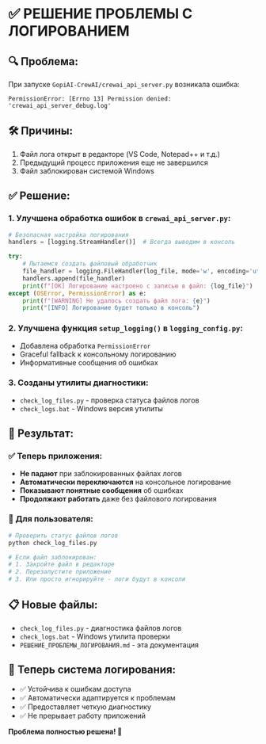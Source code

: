 # ✅ РЕШЕНИЕ ПРОБЛЕМЫ С ЛОГИРОВАНИЕМ

## 🔍 Проблема:
При запуске `GopiAI-CrewAI/crewai_api_server.py` возникала ошибка:
```
PermissionError: [Errno 13] Permission denied: 'crewai_api_server_debug.log'
```

## 🛠️ Причины:
1. Файл лога открыт в редакторе (VS Code, Notepad++ и т.д.)
2. Предыдущий процесс приложения еще не завершился
3. Файл заблокирован системой Windows

## ✅ Решение:

### 1. Улучшена обработка ошибок в `crewai_api_server.py`:
```python
# Безопасная настройка логирования
handlers = [logging.StreamHandler()]  # Всегда выводим в консоль

try:
    # Пытаемся создать файловый обработчик
    file_handler = logging.FileHandler(log_file, mode='w', encoding='utf-8')
    handlers.append(file_handler)
    print(f"[OK] Логирование настроено с записью в файл: {log_file}")
except (OSError, PermissionError) as e:
    print(f"[WARNING] Не удалось создать файл лога: {e}")
    print("[INFO] Логирование будет только в консоль")
```

### 2. Улучшена функция `setup_logging()` в `logging_config.py`:
- Добавлена обработка `PermissionError`
- Graceful fallback к консольному логированию
- Информативные сообщения об ошибках

### 3. Созданы утилиты диагностики:
- `check_log_files.py` - проверка статуса файлов логов
- `check_logs.bat` - Windows версия утилиты

## 🎯 Результат:

### ✅ Теперь приложения:
- **Не падают** при заблокированных файлах логов
- **Автоматически переключаются** на консольное логирование
- **Показывают понятные сообщения** об ошибках
- **Продолжают работать** даже без файлового логирования

### 🔧 Для пользователя:
```bash
# Проверить статус файлов логов
python check_log_files.py

# Если файл заблокирован:
# 1. Закройте файл в редакторе
# 2. Перезапустите приложение
# 3. Или просто игнорируйте - логи будут в консоли
```

## 📋 Новые файлы:
- `check_log_files.py` - диагностика файлов логов
- `check_logs.bat` - Windows утилита проверки
- `РЕШЕНИЕ_ПРОБЛЕМЫ_ЛОГИРОВАНИЯ.md` - эта документация

## 🚀 Теперь система логирования:
- ✅ Устойчива к ошибкам доступа
- ✅ Автоматически адаптируется к проблемам
- ✅ Предоставляет четкую диагностику
- ✅ Не прерывает работу приложений

**Проблема полностью решена! 🎉**